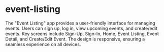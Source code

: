 # event-listing
The "Event Listing" app provides a user-friendly interface for managing events. Users can sign up, log in, view upcoming events, and create/edit events. Key screens include Sign-Up, Sign-In, Home, Event Listing, Event Detail, and Create/Edit Event. The design is responsive, ensuring a seamless experience on all devices.
